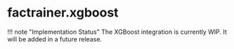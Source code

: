 # factrainer.xgboost

!!! note "Implementation Status"
    The XGBoost integration is currently WIP. It will be added in a future release.
